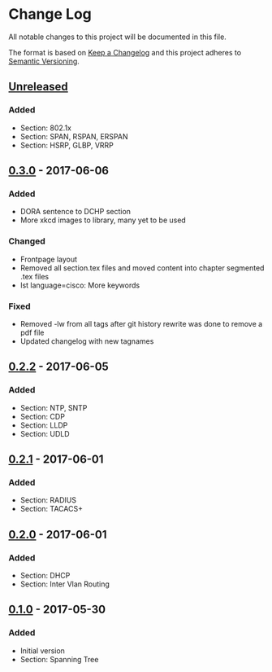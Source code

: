 # Change Log
All notable changes to this project will be documented in this file.

The format is based on [Keep a Changelog](http://keepachangelog.com/)
and this project adheres to [Semantic Versioning](http://semver.org/).

## [Unreleased]
### Added
- Section: 802.1x
- Section: SPAN, RSPAN, ERSPAN
- Section: HSRP, GLBP, VRRP

## [0.3.0] - 2017-06-06
### Added
- DORA sentence to DCHP section
- More xkcd images to library, many yet to be used

### Changed
- Frontpage layout
- Removed all section.tex files and moved content into chapter segmented .tex files
- lst language=cisco: More keywords

### Fixed
- Removed -lw from all tags after git history rewrite was done to remove a pdf file
- Updated changelog with new tagnames

## [0.2.2] - 2017-06-05
### Added
- Section: NTP, SNTP
- Section: CDP
- Section: LLDP
- Section: UDLD

## [0.2.1] - 2017-06-01
### Added
- Section: RADIUS
- Section: TACACS+

## [0.2.0] - 2017-06-01
### Added
- Section: DHCP
- Section: Inter Vlan Routing

## [0.1.0] - 2017-05-30
### Added
- Initial version
- Section: Spanning Tree

[Unreleased]: https://gitlab.com/netravnen/CiscoLabNotes/compare/v0.3.0...HEAD
[0.3.0]: https://gitlab.com/netravnen/CiscoLabNotes/compare/v0.2.2...v0.3.0
[0.2.2]: https://gitlab.com/netravnen/CiscoLabNotes/compare/v0.2.1...v0.2.2
[0.2.1]: https://gitlab.com/netravnen/CiscoLabNotes/compare/v0.2.0...v0.2.1
[0.2.0]: https://gitlab.com/netravnen/CiscoLabNotes/compare/v0.1.0...v0.2.0
[0.1.0]: https://gitlab.com/netravnen/CiscoLabNotes/compare/2ca23b...v0.1.0
